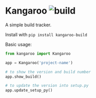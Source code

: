 # Kangaroo ![build](https://github.com/marcomarchesi/kangaroo/workflows/build/badge.svg)



A simple build tracker.  

Install with `pip install kangaroo-build`

Basic usage:  

```python
from kangaroo import Kangaroo

app = Kangaroo('project-name')

# to show the version and build number
app.show_build()

# to update the version into setup.py
app.update_setup_py()
```

